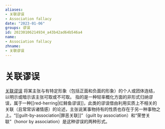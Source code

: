 ```yaml
---
aliases:
- 关联谬误
- Association fallacy
date: "2023-01-06"
groups: 谬误
id: 20230106214934_a43b42ad64b546a4
name:
- Association fallacy
zhname:
- 关联谬误
---
```


# 关联谬误

[关联谬误](https://zh.wikipedia.org/wiki/%E9%97%9C%E8%81%AF%E8%AC%AC%E8%AA%A4) 
将某主张与有特定形象（包括正面和负面的形象）的个人或团体连结，以明示或暗示该主张可取或不可取。 指的是一种轻率概化方面的非形式归纳谬误，属于一种[[red-herring|红鲱鱼谬误]]，此类的谬误借由利用实质上不相关的关联（且常常诉诸情感）的论述，主张说某事物持有的性质也存在于另一种事物之上。“[[guilt-by-association|罪恶关联]]”（guilt by association）和“荣誉关联”（honor by association）是这种谬误的两种形式。
